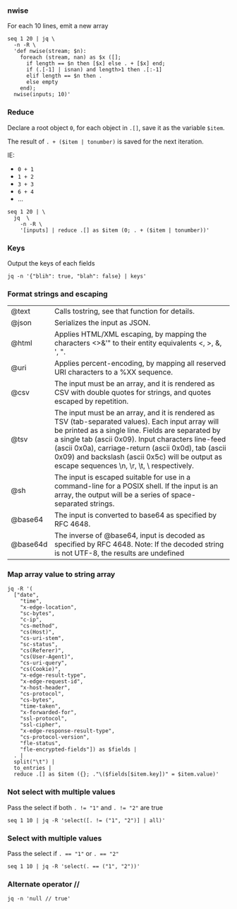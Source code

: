 ### nwise

For each 10 lines, emit a new array

```
seq 1 20 | jq \
  -n -R \
  'def nwise(stream; $n):
    foreach (stream, nan) as $x ([];
      if length == $n then [$x] else . + [$x] end;
      if (.[-1] | isnan) and length>1 then .[:-1]
      elif length == $n then .
      else empty
    end);
  nwise(inputs; 10)'
```

### Reduce

Declare a root object `0`, for each object in `.[]`, save it as the variable `$item`.

The result of `. + ($item | tonumber)` is saved for the next iteration.

IE:
  * `0 + 1`
  * `1 + 2`
  * `3 + 3`
  * `6 + 4`
  * ...

```
seq 1 20 | \
  jq  \
    -n -R \
    '[inputs] | reduce .[] as $item (0; . + ($item | tonumber))'
```

### Keys

Output the keys of each fields

```
jq -n '{"blih": true, "blah": false} | keys'
````

### Format strings and escaping

|   |   |
|---|---|
|@text|Calls tostring, see that function for details.|
|@json|Serializes the input as JSON.|
|@html|Applies HTML/XML escaping, by mapping the characters <>&'" to their entity equivalents &lt;, &gt;, &amp;, &apos;, &quot;.|
|@uri|Applies percent-encoding, by mapping all reserved URI characters to a %XX sequence.|
|@csv|The input must be an array, and it is rendered as CSV with double quotes for strings, and quotes escaped by repetition.|
@tsv|The input must be an array, and it is rendered as TSV (tab-separated values). Each input array will be printed as a single line. Fields are separated by a single tab (ascii 0x09). Input characters line-feed (ascii 0x0a), carriage-return (ascii 0x0d), tab (ascii 0x09) and backslash (ascii 0x5c) will be output as escape sequences \n, \r, \t, \\ respectively.|
|@sh|The input is escaped suitable for use in a command-line for a POSIX shell. If the input is an array, the output will be a series of space-separated strings.|
|@base64|The input is converted to base64 as specified by RFC 4648.|
|@base64d|The inverse of @base64, input is decoded as specified by RFC 4648. Note: If the decoded string is not UTF-8, the results are undefined|

### Map array value to string array

```
jq -R '(
  ["date",
    "time",
    "x-edge-location",
    "sc-bytes",
    "c-ip",
    "cs-method",
    "cs(Host)",
    "cs-uri-stem",
    "sc-status",
    "cs(Referer)",
    "cs(User-Agent)",
    "cs-uri-query",
    "cs(Cookie)",
    "x-edge-result-type",
    "x-edge-request-id",
    "x-host-header",
    "cs-protocol",
    "cs-bytes",
    "time-taken",
    "x-forwarded-for",
    "ssl-protocol",
    "ssl-cipher",
    "x-edge-response-result-type",
    "cs-protocol-version",
    "fle-status",
    "fle-encrypted-fields"]) as $fields |
  . |
  split("\t") |
  to_entries |
  reduce .[] as $item ({}; ."\($fields[$item.key])" = $item.value)'
```

### Not select with multiple values

Pass the select if both `. != "1"` and `. != "2"` are true

```
seq 1 10 | jq -R 'select([. != ("1", "2")] | all)'
```

### Select with multiple values

Pass the select if `. == "1"` or `. == "2"`

```
seq 1 10 | jq -R 'select(. == ("1", "2"))'
```

### Alternate operator //

```
jq -n 'null // true'
```
